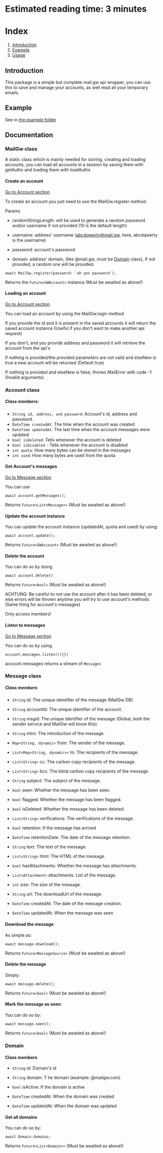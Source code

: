 # Estimated reading time: 3 minutes
# Index
1. [Introduction](#Introduction)
1. [Example](#example)
1. [Usage](#usage)

## Introduction
This package is a simple but complete mail.gw api wrapper, you can use this to save and manage your accounts, as well read all your temporary emails.

## Example
See in [the example folder](example/)

## Documentation

### MailGw class
A static class which is mainly needed for storing, creating and loading accounts, you can load all accounts in a session by saving them with getAuths and loading them with loadAuths

#### Create an account


[Go to Account section](#accounts-class)


To create an account you just need to use the MailGw.register method.

Params

- randomStringLength: will be used to generate a random password and/or username if not provided (10 is the default length)

- username: address' username (abcdqwerty@mail.gw, here, abcdqwerty is the username)
- password: account's password

- domain: address' domain, (like @mail.gw, must be [Domain](#domain) class), if not provided, a random one will be provided.

``await MailGw.register(password: 'ah yes password');``

Returns the ``Future<GWAccount>`` instance (Must be awaited as above!)

#### Loading an account

[Go to Account section](#account-class)

You can load an account by using the MailGw.login method

If you provide the id and it is present in the saved accounts it will return the saved account instance (Useful if you don't want to make another api request)

If you don't, and you provide address and password it will retrieve the account from the api's

If nothing is provided/the provided parameters are not valid and elseNew is true a new account will be returned (Default true)

If nothing is provided and elseNew is false, throws MailError with code -1 (Invalid arguments)

### Account class

##### Class members:

- ``String id, address, and password``: Account's id, address and password.
- ``DateTime createdAt``: The time when the account was created
- ``DateTime updatedAt``: The last time when the account messages were updated 
-  ``bool isDeleted``: Tells whenever the account is deleted
-  ``bool isDisabled ``: Tells whenever the account is disabled
-  ``int quota``: How many bytes can be stored in the messages
-  ``int used``: How many bytes are used from the quota


#### Get Account's messages

[Go to Message section](#message-class)

You can use 

``await account.getMessages();``

Returns ``Future<List<Message>>`` (Must be awaited as above!)


#### Update the account instance

You can update the account instance (updatedAt, quota and used) by using:

``await account.update();``

Returns ``Future<GWAccount>`` (Must be awaited as above!) 

#### Delete the account

You can do so by doing 

``await account.delete()``

Returns ``Future<bool>`` (Must be awaited as above!) 

ACHTUNG: Be careful to not use the account after it has been deleted, or else errors will be thrown anytime you will try to use account's methods (Same thing for account's messages)

Only access members! 


#### Listen to messages

[Go to Message section](#message-class)

You can do so by using

``account.messages.listen((){})``

account.messages returns a stream of ``Messages``

### Message class

##### Class members

  - ``String`` id: The unique identifier of the message (MailGw DB).

  - ``String`` accountId: The unique identifier of the account.

  - ``String`` msgid: The unique identifier of the message (Global, both the sender service and MailGw will know this).

  - ``String`` intro: The introduction of the message.

  - ``Map<String, dynamic>`` from: The sender of the message.

  - ``List<Map<String, dynamic>>`` to: The recipients of the message.

  - ``List<String>`` cc: The carbon copy recipients of the message.

  - ``List<String>`` bcc: The blind carbon copy recipients of the message.

  - ``String`` subject: The subject of the message.

  - ``bool`` seen: Whether the message has been seen.

  - ``bool`` flagged: Whether the message has been flagged.

  - ``bool`` isDeleted: Whether the message has been deleted.

  - ``List<String>`` verifications: The verifications of the message.

  - ``bool`` retention: If the message has arrived

  - ``DateTime`` retentionDate: The date of the message retention.

  - ``String`` text: The text of the message.

  - ``List<String>`` html: The HTML of the message.

  - ``bool`` hasAttachments: Whether the message has attachments.

  - ``List<Attachment>`` attachments: List of the message.

  - ``int`` size: The size of the message.

  - ``String`` url: The downloadUrl of the message.

  - ``DateTime`` createdAt: The date of the message creation.

  - ``DateTime`` updatedAt: When the message was seen

#### Download the message

As simple as:

``await message.download();``

Returns ``Future<MessageSource>`` (Must be awaited as above!)

#### Delete the message

Simply: 

``await message.delete();``

Returns ``Future<bool>`` (Must be awaited as above!)


#### Mark the message as seen:

You can do so by:

``await message.seen();``

Returns ``Future<bool>`` (Must be awaited as above!)


### Domain

#### Class members

  - ``String`` id: Domain's id

  - ``String`` domain: T  he domain (example: @mailgw.com)

  - ``bool`` isActive: If the domain is active

  - ``DateTime`` createdAt: When the domain was created

  - ``DateTime`` updatedAt: When the domain was updated
  
#### Get all domains

You can do so by:

``await Domain.domains;``

Returns ``Future<List<Domain>>`` (Must be awaited as above!)

